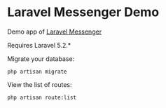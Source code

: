# Laravel Messenger Demo

Demo app of [Laravel Messenger](https://github.com/cmgmyr/laravel-messenger)

Requires Laravel 5.2.*

Migrate your database:

    php artisan migrate

View the list of routes:

	php artisan route:list


